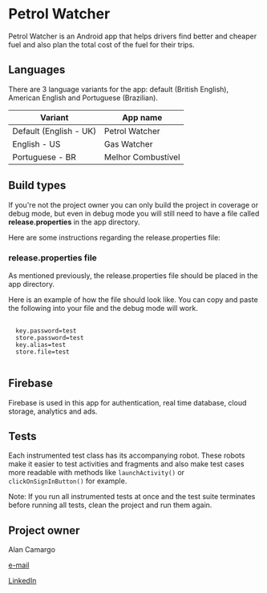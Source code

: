 # Petrol Watcher
Petrol Watcher is an Android app that helps drivers find better
and cheaper fuel and also plan the total cost of the fuel for
their trips.

## Languages
There are 3 language variants for the app: default (British English),
American English and Portuguese (Brazilian).

| Variant | App name |
| ------- | -------- |
| Default (English - UK) | Petrol Watcher |
| English - US | Gas Watcher |
| Portuguese - BR | Melhor Combustível |

## Build types
If you're not the project owner you can only build the project
in coverage or debug mode, but even in debug mode you will
still need to have a file called **release.properties** in the
app directory.

Here are some instructions regarding the release.properties file:

### release.properties file
As mentioned previously, the release.properties file should be
placed in the app directory.

Here is an example of how the file should look like. You can copy
and paste the following into your file and the debug mode will
work.

<pre>
    <code>
  key.password=test
  store.password=test
  key.alias=test
  store.file=test
    </code>
</pre>

## Firebase
Firebase is used in this app for authentication, real time
database, cloud storage, analytics and ads.

## Tests
Each instrumented test class has its accompanying robot.
These robots make it easier to test activities and fragments
and also make test cases more readable with methods like
`launchActivity()` or `clickOnSignInButton()` for example.

Note: If you run all instrumented tests at once and the
test suite terminates before running all tests, clean
the project and run them again.

## Project owner
Alan Camargo

[e-mail](mailto:alcam.ukdev@gmail.com)

[LinkedIn](https://www.linkedin.com/in/alancamargo92/)
